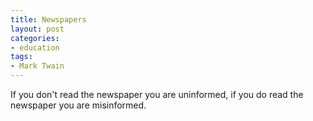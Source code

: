 ```yaml
---
title: Newspapers
layout: post
categories:
- education
tags:
- Mark Twain
---
```


If you don't read the newspaper you are uninformed, if you do read the newspaper you are misinformed.
